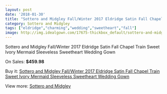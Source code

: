 ```yaml
---
layout: post
date: '2018-01-30'
title: "Sottero and Midgley Fall/Winter 2017 Eldridge Satin Fall Chapel Train Sweet Ivory Mermaid Sleeveless Sweetheart Wedding Gown"
category: Sottero and Midgley
tags: ["eldridge","charming","wedding","sweetheart","fall"]
image: http://img.idealgown.com/17675-thickbox_default/sottero-and-midgley-fall-winter-2017-eldridge-satin-fall-chapel-train-sweet-ivory-mermaid-sleeveless-sweetheart-wedding-gown.jpg
---
```

Sottero and Midgley Fall/Winter 2017 Eldridge Satin Fall Chapel Train Sweet Ivory Mermaid Sleeveless Sweetheart Wedding Gown

On Sales: **$459.98**
<a href="https://www.idealgown.com/en/sottero-and-midgley/6897-sottero-and-midgley-fall-winter-2017-eldridge-satin-fall-chapel-train-sweet-ivory-mermaid-sleeveless-sweetheart-wedding-gown.html"><amp-img layout="responsive" width="600" height="600" src="//img.idealgown.com/17675-thickbox_default/sottero-and-midgley-fall-winter-2017-eldridge-satin-fall-chapel-train-sweet-ivory-mermaid-sleeveless-sweetheart-wedding-gown.jpg" alt="Sottero and Midgley Fall/Winter 2017 Eldridge Satin Fall Chapel Train Sweet Ivory Mermaid Sleeveless Sweetheart Wedding Gown 0" /></a>
<a href="https://www.idealgown.com/en/sottero-and-midgley/6897-sottero-and-midgley-fall-winter-2017-eldridge-satin-fall-chapel-train-sweet-ivory-mermaid-sleeveless-sweetheart-wedding-gown.html"><amp-img layout="responsive" width="600" height="600" src="//img.idealgown.com/17678-thickbox_default/sottero-and-midgley-fall-winter-2017-eldridge-satin-fall-chapel-train-sweet-ivory-mermaid-sleeveless-sweetheart-wedding-gown.jpg" alt="Sottero and Midgley Fall/Winter 2017 Eldridge Satin Fall Chapel Train Sweet Ivory Mermaid Sleeveless Sweetheart Wedding Gown 1" /></a>
<a href="https://www.idealgown.com/en/sottero-and-midgley/6897-sottero-and-midgley-fall-winter-2017-eldridge-satin-fall-chapel-train-sweet-ivory-mermaid-sleeveless-sweetheart-wedding-gown.html"><amp-img layout="responsive" width="600" height="600" src="//img.idealgown.com/17677-thickbox_default/sottero-and-midgley-fall-winter-2017-eldridge-satin-fall-chapel-train-sweet-ivory-mermaid-sleeveless-sweetheart-wedding-gown.jpg" alt="Sottero and Midgley Fall/Winter 2017 Eldridge Satin Fall Chapel Train Sweet Ivory Mermaid Sleeveless Sweetheart Wedding Gown 2" /></a>
<a href="https://www.idealgown.com/en/sottero-and-midgley/6897-sottero-and-midgley-fall-winter-2017-eldridge-satin-fall-chapel-train-sweet-ivory-mermaid-sleeveless-sweetheart-wedding-gown.html"><amp-img layout="responsive" width="600" height="600" src="//img.idealgown.com/17676-thickbox_default/sottero-and-midgley-fall-winter-2017-eldridge-satin-fall-chapel-train-sweet-ivory-mermaid-sleeveless-sweetheart-wedding-gown.jpg" alt="Sottero and Midgley Fall/Winter 2017 Eldridge Satin Fall Chapel Train Sweet Ivory Mermaid Sleeveless Sweetheart Wedding Gown 3" /></a>

Buy it: [Sottero and Midgley Fall/Winter 2017 Eldridge Satin Fall Chapel Train Sweet Ivory Mermaid Sleeveless Sweetheart Wedding Gown](https://www.idealgown.com/en/sottero-and-midgley/6897-sottero-and-midgley-fall-winter-2017-eldridge-satin-fall-chapel-train-sweet-ivory-mermaid-sleeveless-sweetheart-wedding-gown.html "Sottero and Midgley Fall/Winter 2017 Eldridge Satin Fall Chapel Train Sweet Ivory Mermaid Sleeveless Sweetheart Wedding Gown")

View more: [Sottero and Midgley](https://www.idealgown.com/en/98-sottero-and-midgley "Sottero and Midgley")